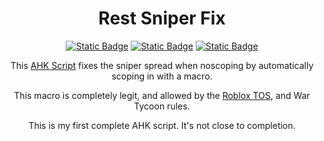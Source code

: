 <h1 align="center">
Rest Sniper Fix
</h1>

<p align="center">
<a href= "https://github.com/rest-sniperfix/blob/main/LICENSE"><img alt="Static Badge" src="https://img.shields.io/badge/LICENSE-UnLicense-Blue?style=for-the-badge&logo=github&color=blue"></a>
<a href= "https://github.com/rest/sniperfix/releases"><img alt="Static Badge" src="https://img.shields.io/badge/RELEASE-V2.2.1-Blue?style=for-the-badge&color=blue"></a>
<a href= "https://www.autohotkey.com"><img alt="Static Badge" src="https://img.shields.io/badge/MADE%20WITH-AHK-Blue?style=for-the-badge&color=blue"></a>



</p>

<p align="center">
This <a href= https://www.autohotkey.com/>AHK Script</a> fixes the sniper spread when noscoping
by automatically scoping in with a macro.
</p>

<p align="center">
This macro is completely legit, and allowed by the <a href= https://en.help.roblox.com/hc/en-us/articles/115004647846-Roblox-Terms-of-Use/>Roblox TOS</a>,
and War Tycoon rules.
</p>

<p align="center">
This is my first complete AHK script. It's not close to completion.
</p>

